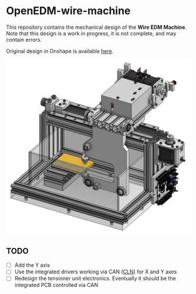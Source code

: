# OpenEDM-wire-machine

This repository contains the mechanical design of the **Wire EDM Machine**. Note that this design is a work in progress, it is not complete, and may contain errors.

Original design in Onshape is available [here](https://cad.onshape.com/documents/d808d334815f6391200f02e7/w/40b402628c5247ddfcb0c3d0/e/3c6d6dff33ef9a7347b97408?renderMode=0&leftPanel=false&uiState=6854a0c922ad9a04441f8f42).

![](https://github.com/OpenEDM/.github/blob/main/images/wire_edm_machine_3d_model.png)

## TODO

- [ ] Add the Y axis
- [ ] Use the integrated drivers working via CAN ([CLN](https://github.com/creapunk/CLN-ClosedLoopNemaDriver)) for X and Y axes
- [ ] Redesign the tensioner unit electronics. Eventually it should be the integrated PCB controlled via CAN
